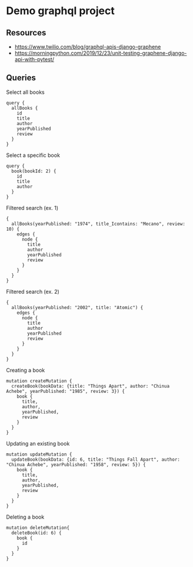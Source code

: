 # Demo graphql project

## Resources
* https://www.twilio.com/blog/graphql-apis-django-graphene
* https://morningpython.com/2019/12/23/unit-testing-graphene-django-api-with-pytest/


## Queries

Select all books

    query {
      allBooks {
        id
        title
        author
        yearPublished
        review
      }
    }

Select a specific book

    query {
      book(bookId: 2) {
        id
        title
        author
      }
    }

Filtered search (ex. 1)

    {
      allBooks(yearPublished: "1974", title_Icontains: "Mecano", review: 10) {
        edges {
          node {
            title
            author
            yearPublished
            review
          }
        }
      }
    }

Filtered search (ex. 2)
 
    {
      allBooks(yearPublished: "2002", title: "Atomic") {
        edges {
          node {
            title
            author
            yearPublished
            review
          }
        }
      }
    }

Creating a book

    mutation createMutation {
      createBook(bookData: {title: "Things Apart", author: "Chinua Achebe", yearPublished: "1985", review: 3}) {
        book {
          title,
          author,
          yearPublished,
          review
        }
      }
    }

Updating an existing book

    mutation updateMutation {
      updateBook(bookData: {id: 6, title: "Things Fall Apart", author: "Chinua Achebe", yearPublished: "1958", review: 5}) {
        book {
          title,
          author,
          yearPublished,
          review
        }
      }
    }

Deleting a book

    mutation deleteMutation{
      deleteBook(id: 6) {
        book {
          id
        } 
      }
    }


